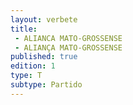 ```yaml
---
layout: verbete
title:
 - ALIANCA MATO-GROSSENSE
 - ALIANÇA MATO-GROSSENSE
published: true
edition: 1  
type: T
subtype: Partido
---
```


